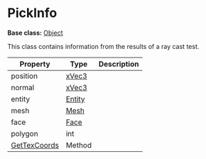 # PickInfo

**Base class:** [Object](Object.md)

This class contains information from the results of a ray cast test.

| Property | Type | Description |
| ----- | ----- | ----- |
| position | [xVec3](xVec3.md) | |
| normal | [xVec3](xVec3.md) | |
| entity | [Entity](Entity.md) | |
| mesh | [Mesh](Mesh.md) | |
| face | [Face](Face.md) | |
| polygon | int | |
| [GetTexCoords](PickInfo_GetTexCoords.md) | Method | |
